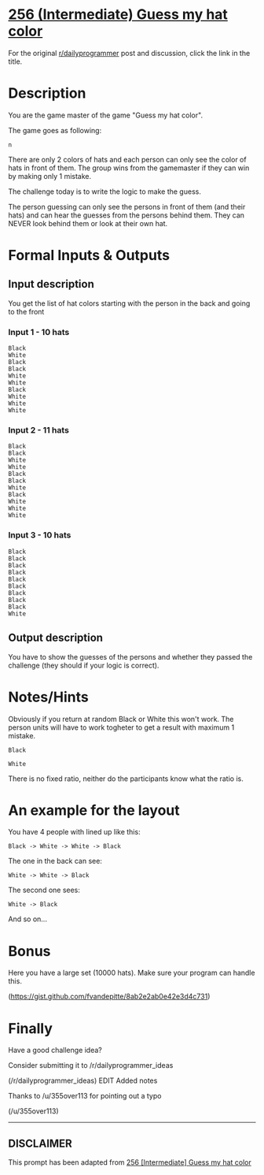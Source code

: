 # [256 (Intermediate) Guess my hat color](https://www.reddit.com/r/dailyprogrammer/comments/48l3u9/20160302_challenge_256_intermediate_guess_my_hat/)

For the original [r/dailyprogrammer](https://www.reddit.com/r/dailyprogrammer/) post and discussion, click the link in the title.

# Description
You are the game master of the game "Guess my hat color".

The game goes as following:


```
n
```
There are only 2 colors of hats and each person can only see the color of hats in front of them.
The group wins from the gamemaster if they can win by making only 1 mistake.

The challenge today is to write the logic to make the guess.

The person guessing can only see the persons in front of them (and their hats) and can hear the guesses from the persons behind them. 
They can NEVER look behind them or look at their own hat.

# Formal Inputs & Outputs
## Input description
You get the list of hat colors starting with the person in the back and going to the front

### Input 1 - 10 hats

```
Black
White
Black
Black
White
White
Black
White
White
White
```
### Input 2 - 11 hats

```
Black
Black
White
White
Black
Black
White
Black
White
White
White
```
### Input 3 - 10 hats

```
Black
Black
Black
Black
Black
Black
Black
Black
Black
White
```
## Output description
You have to show the guesses of the persons and whether they passed the challenge (they should if your logic is correct).

# Notes/Hints
Obviously if you return at random Black or White this won't work. The person units will have to work togheter to get a result with maximum 1 mistake.


```
Black
```

```
White
```
There is no fixed ratio, neither do the participants know what the ratio is.

# An example for the layout
You have 4 people with lined up like this:


```
Black -> White -> White -> Black
```
The one in the back can see:


```
White -> White -> Black
```
The second one sees:


```
White -> Black
```
And so on...

# Bonus
Here you have a large set (10000 hats). 
Make sure your program can handle this.

(https://gist.github.com/fvandepitte/8ab2e2ab0e42e3d4c731)
# Finally
Have a good challenge idea?

Consider submitting it to /r/dailyprogrammer_ideas

(/r/dailyprogrammer_ideas)
EDIT Added notes

Thanks to /u/355over113 for pointing out a typo

(/u/355over113)

----
## **DISCLAIMER**
This prompt has been adapted from [256 [Intermediate] Guess my hat color](https://www.reddit.com/r/dailyprogrammer/comments/48l3u9/20160302_challenge_256_intermediate_guess_my_hat/
)
